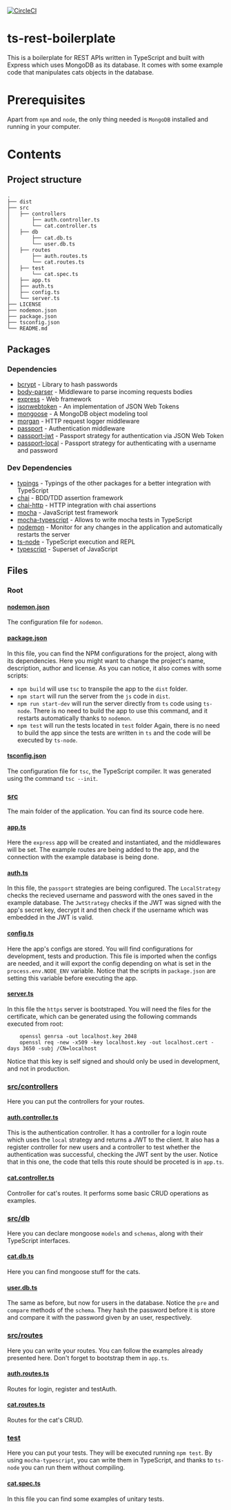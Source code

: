 [![CircleCI](https://circleci.com/gh/JeffersonCarvalh0/pibic-project.svg?style=shield)](https://circleci.com/gh/JeffersonCarvalh0/pibic-project)

# ts-rest-boilerplate
This is a boilerplate for REST APIs written in TypeScript and built with Express
which uses MongoDB as its database.
It comes with some example code that manipulates cats objects in the database.

# Prerequisites
Apart from `npm` and `node`, the only thing needed is `MongoDB` installed and
running in your computer.

# Contents
## Project structure

    .
    ├── dist
    ├── src
    │   ├── controllers
    │       ├── auth.controller.ts
    │       └── cat.controller.ts
    │   ├── db
    │       ├── cat.db.ts
    │       └── user.db.ts
    │   ├── routes
    │       ├── auth.routes.ts
    │       └── cat.routes.ts
    │   ├── test
    │       └── cat.spec.ts
    │   ├── app.ts
    │   ├── auth.ts
    │   ├── config.ts
    │   └── server.ts
    ├── LICENSE
    ├── nodemon.json
    ├── package.json
    ├── tsconfig.json
    └── README.md

## Packages
### Dependencies
* [bcrypt](https://github.com/kelektiv/node.bcrypt.js) - Library to hash passwords
* [body-parser](https://github.com/expressjs/body-parser) - Middleware to parse incoming requests bodies
* [express](https://github.com/expressjs/express) - Web framework
* [jsonwebtoken](https://github.com/auth0/node-jsonwebtoken) - An implementation of JSON Web Tokens
* [mongoose](https://github.com/Automattic/mongoose/) - A MongoDB object modeling tool
* [morgan](https://github.com/expressjs/morgan) - HTTP request logger middleware
* [passport](https://github.com/jaredhanson/passport) - Authentication middleware
* [passport-jwt](https://github.com/themikenicholson/passport-jwt) - Passport strategy for authentication via JSON Web Token
* [passport-local](https://github.com/jaredhanson/passport-local) - Passport strategy for authenticating with a username and password

### Dev Dependencies
* [typings](https://github.com/DefinitelyTyped/DefinitelyTyped) - Typings of the other packages for a better integration with TypeScript
* [chai](https://github.com/chaijs/chai) - BDD/TDD assertion framework
* [chai-http](https://github.com/chaijs/chai-http) - HTTP integration with chai assertions
* [mocha](https://github.com/mochajs/mocha) - JavaScript test framework
* [mocha-typescript](https://github.com/pana-cc/mocha-typescript) - Allows to write mocha tests in TypeScript
* [nodemon](https://github.com/remy/nodemon/) - Monitor for any changes in the application and automatically restarts the server
* [ts-node](https://github.com/TypeStrong/ts-node) - TypeScript execution and REPL
* [typescript](https://github.com/Microsoft/TypeScript) - Superset of JavaScript

## Files
### Root

#### [nodemon.json](nodemon.json)
The configuration file for `nodemon`.

#### [package.json](package.json)
In this file, you can find the NPM configurations for the project, along with
its dependencies. Here you might want to change the project's name, description,
author and license. As you can notice, it also comes with some scripts:
* `npm build` will use `tsc` to transpile the app to the `dist` folder.
* `npm start` will run the server from the `js` code in `dist`.
* `npm run start-dev` will run the server directly from `ts` code using
`ts-node`. There is no need to build the app to use this command, and it
restarts automatically thanks to `nodemon`.
* `npm test` will run the tests located in `test` folder Again, there is no
need to build the app since the tests are written in `ts` and the code will
be executed by `ts-node`.

#### [tsconfig.json](tsconfig.json)
The configuration file for `tsc`, the TypeScript compiler. It was generated
using the command `tsc --init`.

### [src](src)
The main folder of the application. You can find its source code here.

#### [app.ts](src/app.ts)
Here the `express` app will be created and instantiated, and the middlewares will
be set. The example routes are being added to the app, and the connection with
the example database is being done.

#### [auth.ts](src/auth.ts)
In this file, the `passport` strategies are being configured. The `LocalStrategy`
checks the recieved username and password with the ones saved in the example database.
The `JwtStrategy` checks if the JWT was signed with the app's secret key, decrypt it
and then check if the username which was embedded in the JWT is valid.

#### [config.ts](src/config.ts)
Here the app's configs are stored. You will find configurations for development,
tests and production. This file is imported when the configs are needed, and it
will export the config depending on what is set in the `process.env.NODE_ENV`
variable. Notice that the scripts in `package.json` are setting this variable before
executing the app.

#### [server.ts](src/server.ts)
In this file the `https` server is bootstraped. You will need the files for
the certificate, which can be generated using the following commands executed
from root:
```
    openssl genrsa -out localhost.key 2048
    openssl req -new -x509 -key localhost.key -out localhost.cert -days 3650 -subj /CN=localhost
```
Notice that this key is self signed and should only be used in development, and not in production.

### [src/controllers](src/controllers)
Here you can put the controllers for your routes.

#### [auth.controller.ts](src/controllers/auth.controller.ts)
This is the authentication controller. It has a controller for a login route which uses the
`local` strategy and returns a JWT to the client. It also has a register controller for new
users and a controller to test whether the authentication was successful, checking the JWT
sent by the user. Notice that in this one, the code that tells this route should be proceted
is in `app.ts`.

#### [cat.controller.ts](src/controllers/cat.controller.ts)
Controller for cat's routes. It performs some basic CRUD operations as examples.

### [src/db](src/db)
Here you can declare mongoose `models` and `schemas`, along with their TypeScript interfaces.

#### [cat.db.ts](src/db/cat.db.ts)
Here you can find mongoose stuff for the cats.

#### [user.db.ts](src/db/user.db.ts)
The same as before, but now for users in the database. Notice the `pre` and `compare`
methods of the `schema`. They hash the password before it is store and compare it with
the password given by an user, respectively.

### [src/routes](src/routes)
Here you can write your routes. You can follow the examples already presented here.
Don't forget to bootstrap them in `app.ts`.

#### [auth.routes.ts](src/routes/auth.routes.ts)
Routes for login, register and testAuth.

#### [cat.routes.ts](src/routes/cat.routes.ts)
Routes for the cat's CRUD.

### [test](src/test)
Here you can put your tests. They will be executed running `npm test`.
By using `mocha-typescript`, you can write them in TypeScript, and thanks to
`ts-node` you can run them without compiling.

#### [cat.spec.ts](src/test/cat.spec.ts)
In this file you can find some examples of unitary tests.
